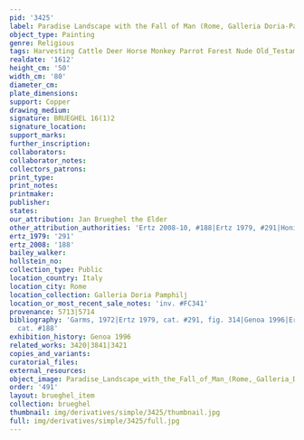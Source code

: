 ```yaml
---
pid: '3425'
label: Paradise Landscape with the Fall of Man (Rome, Galleria Doria-Pamphili)
object_type: Painting
genre: Religious
tags: Harvesting Cattle Deer Horse Monkey Parrot Forest Nude Old_Testament Paradise
realdate: '1612'
height_cm: '50'
width_cm: '80'
diameter_cm: 
plate_dimensions: 
support: Copper
drawing_medium: 
signature: BRUEGHEL 16(1)2
signature_location: 
support_marks: 
further_inscription: 
collaborators: 
collaborator_notes: 
collectors_patrons: 
print_type: 
print_notes: 
printmaker: 
publisher: 
states: 
our_attribution: Jan Brueghel the Elder
other_attribution_authorities: 'Ertz 2008-10, #188|Ertz 1979, #291|Honig database'
ertz_1979: '291'
ertz_2008: '188'
bailey_walker: 
hollstein_no: 
collection_type: Public
location_country: Italy
location_city: Rome
location_collection: Galleria Doria Pamphilj
location_or_most_recent_sale_notes: 'inv. #FC341'
provenance: 5713|5714
bibliography: 'Garms, 1972|Ertz 1979, cat. #291, fig. 314|Genoa 1996|Ertz, 2008-10,
  cat. #188'
exhibition_history: Genoa 1996
related_works: 3420|3841|3421
copies_and_variants: 
curatorial_files: 
external_resources: 
object_image: Paradise_Landscape_with_the_Fall_of_Man_(Rome,_Galleria_Doria-Pamphili).jpg
order: '491'
layout: brueghel_item
collection: brueghel
thumbnail: img/derivatives/simple/3425/thumbnail.jpg
full: img/derivatives/simple/3425/full.jpg
---
```

